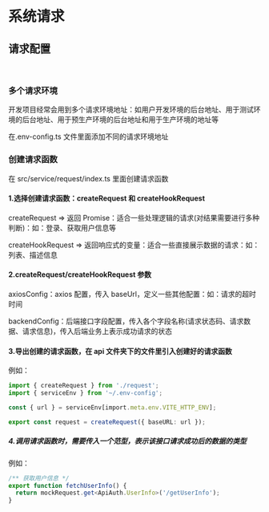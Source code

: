 # 系统请求

## 请求配置

<br />

### 多个请求环境

开发项目经常会用到多个请求环境地址：如用户开发环境的后台地址、用于测试环境的后台地址、用于预生产环境的后台地址和用于生产环境的地址等

在.env-config.ts 文件里面添加不同的请求环境地址

### 创建请求函数

在 src/service/request/index.ts 里面创建请求函数

#### 1.选择创建请求函数：createRequest 和 createHookRequest

createRequest => 返回 Promise：适合一些处理逻辑的请求(对结果需要进行多种判断)：如：登录、获取用户信息等

createHookRequest => 返回响应式的变量：适合一些直接展示数据的请求：如：列表、描述信息

#### 2.createRequest/createHookRequest 参数

axiosConfig：axios 配置，传入 baseUrl，定义一些其他配置：如：请求的超时时间

backendConfig：后端接口字段配置，传入各个字段名称(请求状态码、请求数据、请求信息)，传入后端业务上表示成功请求的状态

#### 3.导出创建的请求函数，在 api 文件夹下的文件里引入创建好的请求函数

例如：

```typescript
import { createRequest } from './request';
import { serviceEnv } from '~/.env-config';

const { url } = serviceEnv[import.meta.env.VITE_HTTP_ENV];

export const request = createRequest({ baseURL: url });
```

##### 4.调用请求函数时，需要传入一个范型，表示该接口请求成功后的数据的类型

例如：

```typescript
/** 获取用户信息 */
export function fetchUserInfo() {
  return mockRequest.get<ApiAuth.UserInfo>('/getUserInfo');
}
```
